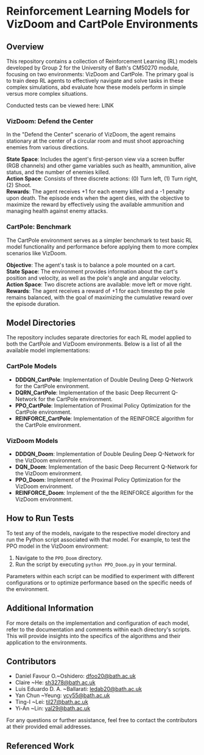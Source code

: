 # Reinforcement Learning Models for VizDoom and CartPole Environments
## Overview

This repository contains a collection of Reinforcement Learning (RL) models developed by Group 2 for the University of Bath's CM50270 module, focusing on two environments: VizDoom and CartPole. The primary goal is to train deep RL agents to effectively navigate and solve tasks in these complex simulations, abd evaluate how these models perform in simple versus more complex situations.

Conducted tests can be viewed here: LINK

### VizDoom: Defend the Center
In the "Defend the Center" scenario of VizDoom, the agent remains stationary at the center of a circular room and must shoot approaching enemies from various directions.

**State Space**: Includes the agent's first-person view via a screen buffer (RGB channels) and other game variables such as health, ammunition, alive status, and the number of enemies killed.  
**Action Space**: Consists of three discrete actions: (0) Turn left, (1) Turn right, (2) Shoot.  
**Rewards**: The agent receives +1 for each enemy killed and a -1 penalty upon death. The episode ends when the agent dies, with the objective to maximize the reward by effectively using the available ammunition and managing health against enemy attacks.

### CartPole: Benchmark
The CartPole environment serves as a simpler benchmark to test basic RL model functionality and performance before applying them to more complex scenarios like VizDoom.

**Objective**: The agent's task is to balance a pole mounted on a cart.  
**State Space**: The environment provides information about the cart's position and velocity, as well as the pole's angle and angular velocity.  
**Action Space**: Two discrete actions are available: move left or move right.  
**Rewards**: The agent receives a reward of +1 for each timestep the pole remains balanced, with the goal of maximizing the cumulative reward over the episode duration.

## Model Directories
The repository includes separate directories for each RL model applied to both the CartPole and VizDoom environments. Below is a list of all the available model implementations:

### CartPole Models
- **DDDQN_CartPole**: Implementation of Double Deuling Deep Q-Network for the CartPole environment.
- **DQRN_CartPole**: Implementation of the basic Deep Recurrent Q-Network for the CartPole environment.
- **PPO_CartPole**: Implementation of Proximal Policy Optimization for the CartPole environment.
- **REINFORCE_CartPole**: Implementation of the REINFORCE algorithm for the CartPole environment.

### VizDoom Models
- **DDDQN_Doom**: Implementation of Double Deuling Deep Q-Network for the VizDoom environment.
- **DQN_Doom**: Implementation of the basic Deep Recurrent Q-Network for the VizDoom environment.
- **PPO_Doom**: Implement of the Proximal Policy Optimization for the VizDoom environment.
- **REINFORCE_Doom**: Implement of the the REINFORCE algorithm for the VizDoom environment.

## How to Run Tests
To test any of the models, navigate to the respective model directory and run the Python script associated with that model. For example, to test the PPO model in the VizDoom environment:

1. Navigate to the `PPO_Doom` directory.
2. Run the script by executing `python PPO_Doom.py` in your terminal.

Parameters within each script can be modified to experiment with different configurations or to optimize performance based on the specific needs of the environment.

## Additional Information
For more details on the implementation and configuration of each model, refer to the documentation and comments within each directory's scripts. This will provide insights into the specifics of the algorithms and their application to the environments.

## Contributors
- Daniel Favour O.~Oshidero: dfoo20@bath.ac.uk
- Claire ~He: sh3278@bath.ac.uk
- Luis Eduardo D. A. ~Ballarati: ledab20@bath.ac.uk
- Yan Chun ~Yeung: ycy55@bath.ac.uk
- Ting-I ~Lei: til27@bath.ac.uk
- Yi-An ~Lin: yal29@bath.ac.uk

For any questions or further assistance, feel free to contact the contributors at their provided email addresses.

## Referenced Work
